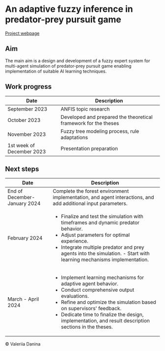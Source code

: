 # An adaptive fuzzy inference in predator-prey pursuit game

[Project webpage](https://valeriiadanina.wixsite.com/thesis)

## Aim

The main aim is a design and development of a fuzzy expert system for multi-agent simulation of predator-prey pursuit game enabling implementation of suitable AI learning techniques.

## Work progress
| Date                     | Description                            |
| ------------------------ | -------------------------------------- |
| September 2023            | ANFIS topic research          |
| October   2023    | Developed and prepared the theoretical framework for the theses |
| November 2023               | Fuzzy tree modeling process, rule adaptations |
| 1st week of December 2023                 | Presentation preparation |

## Next steps
| Date              | Description |
| ------------- | ------------- |
| End of December-January 2024 | Complete the forest environment implementation, and agent interactions, and add additional input parameters. |
| February 2024 | <ul><li>Finalize and test the simulation with timeframes and dynamic predator behavior.</li><li> Adjust parameters for optimal experience.</li><li> Integrate multiple predator and prey agents into the simulation. - Start with learning mechanisms implementation.</li></ul> |
|March - April 2024 | <ul><li> Implement learning mechanisms for adaptive agent behavior.</li><li>Conduct comprehensive output evaluations.</li><li> Refine and optimize the simulation based on supervisors' feedback. </li><li> Dedicate time to finalize the design, implementation, and result description sections in the theses. |





&copy; Valeriia Danina
